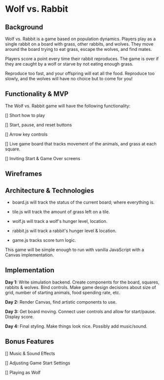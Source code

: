 # Wolf vs. Rabbit

## Background

Wolf vs. Rabbit is a game based on population dynamics.  Players play as
a single rabbit on a board with grass, other rabbits, and wolves.  They
move around the board trying to eat grass, escape the wolves, and find mates.

Players score a point every time their rabbit reproduces.  The game is over
if they are caught by a wolf or starve by not eating enough grass.

Reproduce too fast, and your offspring will eat all the food.  Reproduce
too slowly, and the wolves will have no choice but to come for you!


## Functionality & MVP

The Wolf vs. Rabbit game will have the following functionality:

[] Short how to play

[] Start, pause, and reset buttons

[] Arrow key controls

[] Live game board that tracks movement of the animals, and grass at each square.

[] Inviting Start & Game Over screens


## Wireframes



## Architecture & Technologies

- board.js will track the status of the current board; where everything is.

- tile.js will track the amount of grass left on a tile.

- wolf.js will track a wolf's hunger level, location.

- rabbit.js will track a rabbit's hunger level & location.

- game.js tracks score turn logic.


This game will be simple enough to run with vanilla JavaScript with a Canvas
implementation.



## Implementation

**Day 1:** Write simulation backend.  Create components for the board, squares,
rabbits & wolves.  Bind controls.  Make game design decisions about size
of grid, number of starting animals, food spending rate, etc.

**Day 2:** Render Canvas, find artistic components to use.

**Day 3:** Get board moving.  Connect user controls and allow for start/pause.
Display score.

**Day 4:** Final styling.  Make things look nice.  Possibly add music/sound.


## Bonus Features

[] Music & Sound Effects

[] Adjusting Game Start Settings

[] Playing as Wolf
